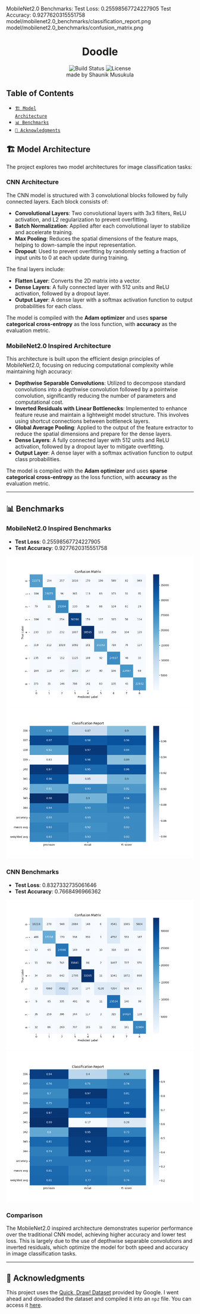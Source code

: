 MobileNet2.0 Benchmarks:
Test Loss: 0.25598567724227905
Test Accuracy: 0.9277620315551758
model/mobilenet2.0_benchmarks/classification_report.png
model/mobilenet2.0_benchmarks/confusion_matrix.png


<div align="center">
  <h1>Doodle</h1>
  <img src="https://img.shields.io/badge/build-passing-brightgreen" alt="Build Status"/>
  <img src="https://img.shields.io/badge/license-MIT-blue" alt="License"/>
  <br>
  made by Shaunik Musukula
</div>

## Table of Contents
- [<code>🏗️ Model Architecture</code>](#model-architecture)
- [<code>📊 Benchmarks</code>](#benchmarks)
- [<code>🙏 Acknowledgments</code>](#acknowledgments)

## 🏗️ Model Architecture

The project explores two model architectures for image classification tasks:

### CNN Architecture
The CNN model is structured with 3 convolutional blocks followed by fully connected layers. Each block consists of:

- **Convolutional Layers**: Two convolutional layers with 3x3 filters, ReLU activation, and L2 regularization to prevent overfitting.
- **Batch Normalization**: Applied after each convolutional layer to stabilize and accelerate training.
- **Max Pooling**: Reduces the spatial dimensions of the feature maps, helping to down-sample the input representation.
- **Dropout**: Used to prevent overfitting by randomly setting a fraction of input units to 0 at each update during training.

The final layers include:

- **Flatten Layer**: Converts the 2D matrix into a vector.
- **Dense Layers**: A fully connected layer with 512 units and ReLU activation, followed by a dropout layer.
- **Output Layer**: A dense layer with a softmax activation function to output probabilities for each class.

The model is compiled with the **Adam optimizer** and uses **sparse categorical cross-entropy** as the loss function, with **accuracy** as the evaluation metric.

### MobileNet2.0 Inspired Architecture
This architecture is built upon the efficient design principles of MobileNet2.0, focusing on reducing computational complexity while maintaining high accuracy:

- **Depthwise Separable Convolutions**: Utilized to decompose standard convolutions into a depthwise convolution followed by a pointwise convolution, significantly reducing the number of parameters and computational cost.
- **Inverted Residuals with Linear Bottlenecks**: Implemented to enhance feature reuse and maintain a lightweight model structure. This involves using shortcut connections between bottleneck layers.
- **Global Average Pooling**: Applied to the output of the feature extractor to reduce the spatial dimensions and prepare for the dense layers.
- **Dense Layers**: A fully connected layer with 512 units and ReLU activation, followed by a dropout layer to mitigate overfitting.
- **Output Layer**: A dense layer with a softmax activation function to output class probabilities.

The model is compiled with the **Adam optimizer** and uses **sparse categorical cross-entropy** as the loss function, with **accuracy** as the evaluation metric.

---

## 📊 Benchmarks

### MobileNet2.0 Inspired Benchmarks
- **Test Loss**: 0.25598567724227905
- **Test Accuracy**: 0.9277620315551758

![Confusion Matrix](model/mobilenet2.0_benchmarks/confusion_matrix.png)
![Classification Report](model/mobilenet2.0_benchmarks/classification_report.png)

### CNN Benchmarks
- **Test Loss**: 0.8327332735061646
- **Test Accuracy**: 0.7668496966362

![Confusion Matrix](model/cnn_benchmarks/confusion_matrix.png)
![Classification Report](model/cnn_benchmarks/classification_report.png)

### Comparison
The MobileNet2.0 inspired architecture demonstrates superior performance over the traditional CNN model, achieving higher accuracy and lower test loss. This is largely due to the use of depthwise separable convolutions and inverted residuals, which optimize the model for both speed and accuracy in image classification tasks.

---

## 🙏 Acknowledgments

This project uses the [Quick, Draw! Dataset](https://quickdraw.withgoogle.com/data) provided by Google. I went ahead and downloaded the dataset and compiled it into an `npz` file. You can access it [here](https://drive.google.com/drive/folders/1eCo87_mNv0MAS-3zTeKbxPg8cCcrVFNH).
